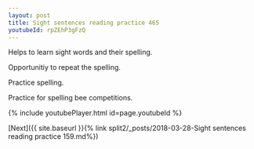 ```yaml
---
layout: post
title: Sight sentences reading practice 465
youtubeId: rpZEhP3gFzQ
---
```

 
 
Helps to learn sight words and their spelling.

Opportunitiy to repeat the spelling. 

Practice spelling. 
 
Practice for spelling bee competitions. 
 
{% include youtubePlayer.html id=page.youtubeId %}
 
 

[Next]({{ site.baseurl }}{% link  split2/_posts/2018-03-28-Sight sentences reading practice 159.md%})
 
